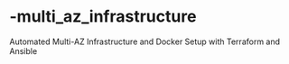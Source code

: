 # -multi_az_infrastructure
Automated Multi-AZ Infrastructure and Docker Setup with Terraform and Ansible
